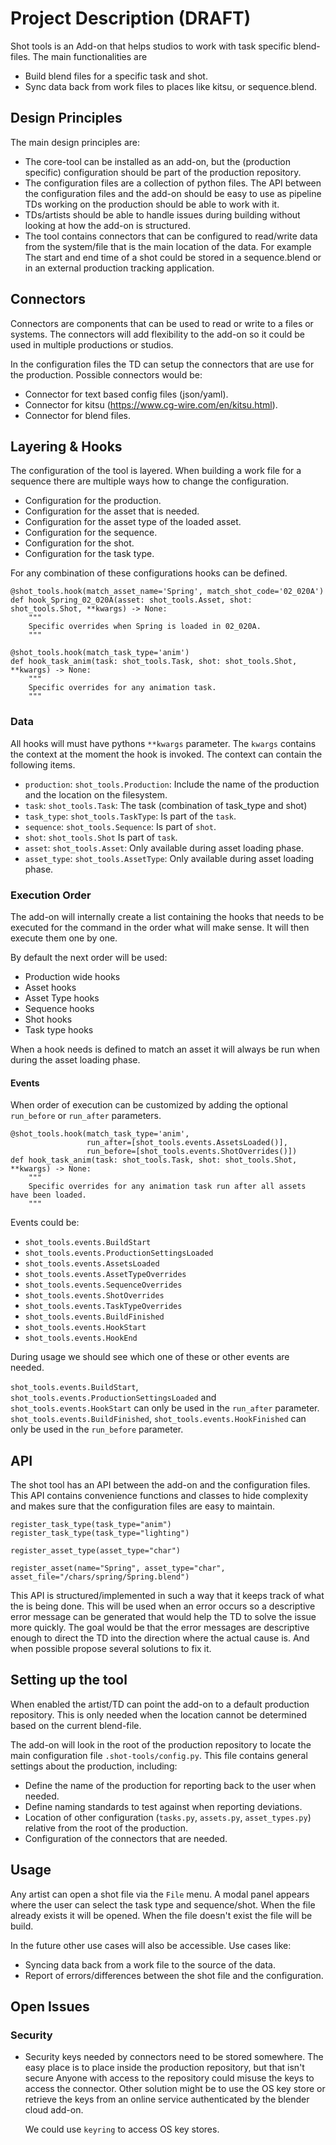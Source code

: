 # Project Description (DRAFT)

Shot tools is an Add-on that helps studios to work with task specific 
blend-files. The main functionalities are

* Build blend files for a specific task and shot.
* Sync data back from work files to places like kitsu, or sequence.blend.

## Design Principles

The main design principles are:

* The core-tool can be installed as an add-on, but the (production specific) 
  configuration should be part of the production repository.
* The configuration files are a collection of python files. The API between
  the configuration files and the add-on should be easy to use as pipeline
  TDs working on the production should be able to work with it.
* TDs/artists should be able to handle issues during building without looking
  at how the add-on is structured.
* The tool contains connectors that can be configured to read/write data
  from the system/file that is the main location of the data. For example
  The start and end time of a shot could be stored in a sequence.blend or
  in an external production tracking application.

## Connectors

Connectors are components that can be used to read or write to a files or
systems. The connectors will add flexibility to the add-on so it could be used
in multiple productions or studios.

In the configuration files the TD can setup the connectors that are use for
the production. Possible connectors would be:

* Connector for text based config files (json/yaml). 
* Connector for kitsu (https://www.cg-wire.com/en/kitsu.html).
* Connector for blend files.

## Layering & Hooks

The configuration of the tool is layered. When building a work file for a sequence
there are multiple ways how to change the configuration. 

* Configuration for the production.
* Configuration for the asset that is needed.
* Configuration for the asset type of the loaded asset.
* Configuration for the sequence.
* Configuration for the shot.
* Configuration for the task type.

For any combination of these configurations hooks can be defined.

```
@shot_tools.hook(match_asset_name='Spring', match_shot_code='02_020A')
def hook_Spring_02_020A(asset: shot_tools.Asset, shot: shot_tools.Shot, **kwargs) -> None:
    """
    Specific overrides when Spring is loaded in 02_020A.
    """

@shot_tools.hook(match_task_type='anim')
def hook_task_anim(task: shot_tools.Task, shot: shot_tools.Shot, **kwargs) -> None:
    """
    Specific overrides for any animation task.
    """
```

### Data

All hooks will must have pythons `**kwargs` parameter. The `kwargs` contains
the context at the moment the hook is invoked. The context can contain the
following items.

* `production`: `shot_tools.Production`: Include the name of the production
  and the location on the filesystem.
* `task`: `shot_tools.Task`: The task (combination of task_type and shot)
* `task_type`: `shot_tools.TaskType`: Is part of the `task`.
* `sequence`: `shot_tools.Sequence`: Is part of `shot`.
* `shot`: `shot_tools.Shot` Is part of `task`.
* `asset`: `shot_tools.Asset`: Only available during asset loading phase.
* `asset_type`: `shot_tools.AssetType`: Only available during asset loading phase.

### Execution Order

The add-on will internally create a list containing the hooks that needs to be
executed for the command in the order what will make sense. It will then
execute them one by one.

By default the next order will be used:

* Production wide hooks
* Asset hooks
* Asset Type hooks
* Sequence hooks
* Shot hooks
* Task type hooks

When a hook needs is defined to match an asset it will always be run when during
the asset loading phase.

#### Events

When order of execution can be customized by adding the optional `run_before`
or `run_after` parameters.

```
@shot_tools.hook(match_task_type='anim',
                 run_after=[shot_tools.events.AssetsLoaded()],
                 run_before=[shot_tools.events.ShotOverrides()])
def hook_task_anim(task: shot_tools.Task, shot: shot_tools.Shot, **kwargs) -> None:
    """
    Specific overrides for any animation task run after all assets have been loaded.
    """
```

Events could be:

* `shot_tools.events.BuildStart`
* `shot_tools.events.ProductionSettingsLoaded`
* `shot_tools.events.AssetsLoaded`
* `shot_tools.events.AssetTypeOverrides`
* `shot_tools.events.SequenceOverrides`
* `shot_tools.events.ShotOverrides`
* `shot_tools.events.TaskTypeOverrides`
* `shot_tools.events.BuildFinished`
* `shot_tools.events.HookStart`
* `shot_tools.events.HookEnd`

During usage we should see which one of these or other events are needed.

`shot_tools.events.BuildStart`, `shot_tools.events.ProductionSettingsLoaded`
and `shot_tools.events.HookStart` can only be used in the `run_after`
parameter. `shot_tools.events.BuildFinished`, `shot_tools.events.HookFinished`
can only be used in the `run_before` parameter.


## API

The shot tool has an API between the add-on and the configuration files. This
API contains convenience functions and classes to hide complexity and makes
sure that the configuration files are easy to maintain. 

```
register_task_type(task_type="anim")
register_task_type(task_type="lighting")
```

```
register_asset_type(asset_type="char")
```

```
register_asset(name="Spring", asset_type="char", asset_file="/chars/spring/Spring.blend")
```

This API is structured/implemented in such a way that it keeps track of what
the is being done. This will be used when an error occurs so a descriptive
error message can be generated that would help the TD to solve the issue more
quickly. The goal would be that the error messages are descriptive enough to
direct the TD into the direction where the actual cause is. And when possible
propose several solutions to fix it.

## Setting up the tool

When enabled the artist/TD can point the add-on to a default production
repository. This is only needed when the location cannot be determined based
on the current blend-file.

The add-on will look in the root of the production repository to locate the
main configuration file `.shot-tools/config.py`. This file contains general
settings about the production, including:

* Define the name of the production for reporting back to the user when needed.
* Define naming standards to test against when reporting deviations.
* Location of other configuration (`tasks.py`, `assets.py`, `asset_types.py`)
  relative from the root of the production.
* Configuration of the connectors that are needed.

## Usage

Any artist can open a shot file via the `File` menu. A modal panel appears
where the user can select the task type and sequence/shot. When the file
already exists it will be opened. When the file doesn't exist the file
will be build.

In the future other use cases will also be accessible. Use cases like:

* Syncing data back from a work file to the source of the data.
* Report of errors/differences between the shot file and the configuration.

## Open Issues

### Security

* Security keys needed by connectors need to be stored somewhere. The easy
  place is to place inside the production repository, but that isn't secure
  Anyone with access to the repository could misuse the keys to access the
  connector. Other solution might be to use the OS key store or retrieve the
  keys from an online service authenticated by the blender cloud add-on.

  We could use `keyring` to access OS key stores.